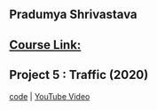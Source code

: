 
## Pradumya Shrivastava

## [Course Link:](https://www.edx.org/course/cs50s-introduction-to-artificial-intelligence-with-python)

## Project 5 : Traffic (2020)
[code](https://github.com/me50/PradumyaShrivastava/tree/ai50/projects/2020/x/shopping) | [YouTube Video](https://youtu.be/iZ5Wmr0XdiI)
